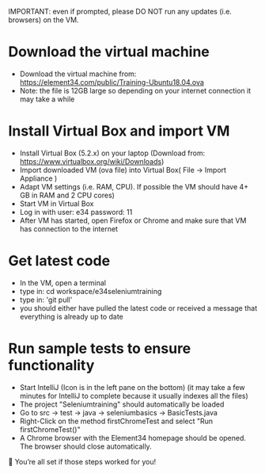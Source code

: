IMPORTANT: even if prompted, please DO NOT run any updates (i.e. browsers) on the VM. 

# Download the virtual machine
- Download the virtual machine from: https://element34.com/public/Training-Ubuntu18.04.ova 
- Note: the file is 12GB large so depending on your internet connection it may take a while 

# Install Virtual Box and import VM 
-  Install Virtual Box (5.2.x) on your laptop (Download from: https://www.virtualbox.org/wiki/Downloads) 
-  Import downloaded VM (ova file) into Virtual Box( File -> Import Appliance )
-  Adapt VM settings (i.e. RAM, CPU). If possible the VM should have 4+ GB in RAM and 2 CPU cores) 
-  Start VM in Virtual Box 
-  Log in with user: e34 password: 11 
-  After VM has started, open Firefox or Chrome and make sure that VM has connection to the internet 


# Get latest code
- In the VM, open a terminal 
- type in: cd workspace/e34seleniumtraining
- type in: 'git pull'
- you should either have pulled the latest code or received a message that everything is already up to date 


# Run sample tests to ensure functionality 
-  Start IntelliJ (Icon is in the left pane on the bottom) (it may take a few minutes for IntelliJ to complete because it usually indexes all the files) 
-  The project "Seleniumtraining" should automatically be loaded 
-  Go to src -> test -> java -> seleniumbasics -> BasicTests.java 
-  Right-Click on the method firstChromeTest and select "Run firstChromeTest()"
-  A Chrome browser with the Element34 homepage should be opened. The browser should close automatically. 

  
 You’re all set if those steps worked for you! 
